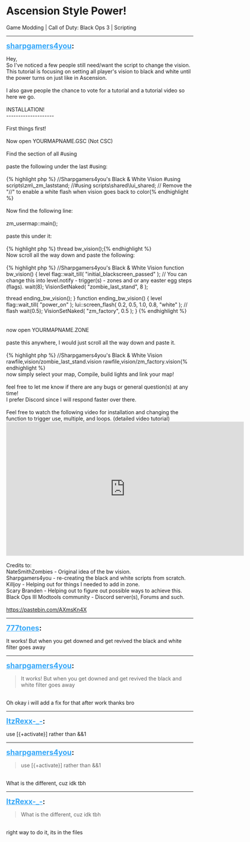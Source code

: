 # Ascension Style Power!
Game Modding | Call of Duty: Black Ops 3 | Scripting

---
<strong style="font-size: 1.4em;"><span style="text-decoration: underline;text-decoration-color: #34a7f9;"><span style="color:#34a7f9;">sharpgamers4you</span></span>:</strong>

<p>Hey,<br />So I&#39;ve noticed a few people still need/want the script to change the vision.<br />This tutorial is focusing on setting all player&#39;s vision to black and white until the power turns on just like in Ascension.<br /><br />I also gave people the chance to vote for a tutorial and a tutorial video so here we go.<br /><br />
INSTALLATION!<br />--------------------<br /><br />First things first!<br /><br />Now open YOURMAPNAME.GSC (Not CSC)<br /><br />Find the section of all #using<br /><br />paste the following under the last #using:<br /><br />{% highlight php %}
//Sharpgamers4you&#39;s Black &amp; White Vision
#using scripts\zm\_zm_laststand;
//#using scripts\shared\lui_shared; // Remove the "//" to enable a white flash when vision goes back to color{% endhighlight %}
<br /><br />Now find the following line:<br /><br />zm_usermap::main();<br /><br />paste this under it:<br /><br />{% highlight php %}
thread bw_vision();{% endhighlight %}
<br />Now scroll all the way down and paste the following:<br /><br />{% highlight php %}
//Sharpgamers4you&#39;s Black &amp; White Vision
function bw_vision()
{
    level flag::wait_till( "initial_blackscreen_passed" ); // You can change this into level.notify - trigger(s) - zones and or any easter egg steps (flags).
    wait(8);
VisionSetNaked( "zombie_last_stand", 8 );

thread ending_bw_vision();
}
function ending_bw_vision()
{
    level flag::wait_till( "power_on" );
    lui::screen_flash( 0.2, 0.5, 1.0, 0.8, "white" ); // flash
    wait(0.5);
    VisionSetNaked( "zm_factory", 0.5 );
}
{% endhighlight %}
<br /><br /><br />now open YOURMAPNAME.ZONE<br /><br />paste this anywhere, I would just scroll all the way down and paste it.<br /><br />{% highlight php %}
//Sharpgamers4you&#39;s Black &amp; White Vision
rawfile,vision/zombie_last_stand.vision
rawfile,vision/zm_factory.vision{% endhighlight %}
<br />now simply select your map, Compile, build lights and link your map!<br /><br />feel free to let me know if there are any bugs or general question(s) at any time!<br />I prefer Discord since I will respond faster over there.<br />
<br />
Feel free to watch the following video for installation and changing the function to trigger use, multiple, and loops. (detailed video tutorial)<br /><iframe type="text/html" width="640" height="360" src="https://www.youtube.com/embed/QTtsyKONPII" frameborder="0"></iframe><br />
<br />
Credits to:<br />NateSmithZombies - Original idea of the bw vision.<br />Sharpgamers4you - re-creating the black and white scripts from scratch.<br />Killjoy - Helping out for things I needed to add in zone.<br />Scary Branden - Helping out to figure out possible ways to achieve this.<br />Black Ops III Modtools community - Discord server(s), Forums and such.<br />
<br />
<a href="https://pastebin.com/AXmsKn4X">https://pastebin.com/AXmsKn4X</a><br />
</p>

---
<strong style="font-size: 1.4em;"><span style="text-decoration: underline;text-decoration-color: #34a7f9;"><span style="color:#34a7f9;">777tones</span></span>:</strong>

<p>It works! But when you get downed and get revived the black and white filter goes away</p>

---
<strong style="font-size: 1.4em;"><span style="text-decoration: underline;text-decoration-color: #34a7f9;"><span style="color:#34a7f9;">sharpgamers4you</span></span>:</strong>

<p><blockquote>It works! But when you get downed and get revived the black and white filter goes away<br /></blockquote><br />Oh okay i will add a fix for that after work thanks bro</p>

---
<strong style="font-size: 1.4em;"><span style="text-decoration: underline;text-decoration-color: #34a7f9;"><span style="color:#34a7f9;">ItzRexx-_-</span></span>:</strong>

<p>use [{+activate}] rather than &amp;&amp;1</p>

---
<strong style="font-size: 1.4em;"><span style="text-decoration: underline;text-decoration-color: #34a7f9;"><span style="color:#34a7f9;">sharpgamers4you</span></span>:</strong>

<p><blockquote>use [{+activate}] rather than &amp;&amp;1<br /></blockquote><br />What is the different, cuz idk tbh</p>

---
<strong style="font-size: 1.4em;"><span style="text-decoration: underline;text-decoration-color: #34a7f9;"><span style="color:#34a7f9;">ItzRexx-_-</span></span>:</strong>

<p><blockquote>What is the different, cuz idk tbh<br /></blockquote><br />right way to do it, its in the files</p>
